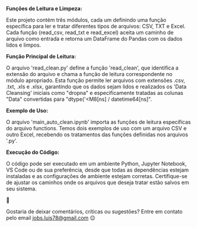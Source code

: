 **Funções de Leitura e Limpeza:**

  Este projeto contém três módulos, cada um definindo uma função específica para ler e tratar diferentes tipos de arquivos: CSV, TXT e Excel.
  Cada função (read_csv, read_txt e read_excel) aceita um caminho de arquivo como entrada e retorna um DataFrame do Pandas com os dados lidos e limpos.


**Função Principal de Leitura:**

  O arquivo 'read_clean.py' define a função 'read_clean', que identifica a extensão do arquivo e chama a função de leitura correspondente no módulo apropriado.
  Esta função permite ler arquivos com extensões .csv, .txt, .xls e .xlsx, garantindo que os dados sejam lidos e realizados os 'Data Cleansing' iniciais como "dropna"
  e especificamente tratadas as colunas "Data" convertidas para "dtype('<M8[ns] / datetime64[ns]".


**Exemplo de Uso:**

  O arquivo 'main_auto_clean.ipynb' importa as funções de leitura específicas do arquivo functions.
  Temos dois exemplos de uso com um arquivo CSV e outro Excel, recebendo os tratamentos das funções definidas nos arquivos '.py'.

**Execução do Código:**

  O código pode ser executado em um ambiente Python, Jupyter Notebook, VS Code ou de sua preferência, desde que todas as dependências estejam instaladas e as configurações de ambiente estejam corretas.
  Certifique-se de ajustar os caminhos onde os arquivos que deseja tratar estão salvos em seu sistema.


🎯


Gostaria de deixar comentários, críticas ou sugestões?
Entre em contato pelo email jobs.luis78@gmail.com 😉
